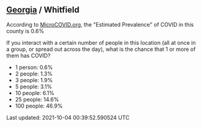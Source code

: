
## [Georgia](/united-states/georgia) / Whitfield

According to [MicroCOVID.org](http://microcovid.org),
the "Estimated Prevalence" of COVID in this county is 0.6%

If you interact with a certain number of people in this location
(all at once in a group, or spread out across the day), what is the chance that
1 or more of them has COVID?

- 1 person: 0.6%
- 2 people: 1.3%
- 3 people: 1.9%
- 5 people: 3.1%
- 10 people: 6.1%
- 25 people: 14.6%
- 100 people: 46.9%

Last updated: 2021-10-04 00:39:52.590524 UTC

